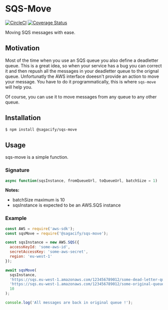 # SQS-Move

[![CircleCI](https://circleci.com/gh/Sagacify/sqs-move/tree/master.svg?style=svg)](https://circleci.com/gh/Sagacify/sqs-move/tree/master)
[![Coverage Status](https://coveralls.io/repos/github/Sagacify/sqs-move/badge.svg?branch=master)](https://coveralls.io/github/Sagacify/sqs-move?branch=master)

Moving SQS messages with ease.

## Motivation

Most of the time when you use an SQS queue you also define a deadletter queue.
This is a great idea, so when your service has a bug you can correct it and
then repush all the messages in your deadletter queue to the orignal queue.
Unfortunatly the AWS interface doeesn't provide an action to move your message.
You have to do it programmatically, this is where `sqs-move` will help you.

Of course, you can use it to move messages from any queue to any other queue.

## Installation

```sh
$ npm install @sagacify/sqs-move
```

## Usage

sqs-move is a simple function.

### Signature

```js
async function(sqsInstance, fromQueueUrl, toQueueUrl, batchSize = 1)
```

**Notes:**

- batchSize maximum is 10
- sqsInstance is expected to be an AWS.SQS instance

### Example

```js
const AWS = require('aws-sdk');
const sqsMove = require('@sagacify/sqs-move');

const sqsInstance = new AWS.SQS({
  accessKeyId: 'some-aws-id',
  secretAccessKey: 'some-aws-secret',
  region: 'eu-west-1'
});

await sqsMove(
  sqsInstance,
  'https://sqs.eu-west-1.amazonaws.com/123456789012/some-dead-letter-queue',
  'https://sqs.eu-west-1.amazonaws.com/123456789012/some-original-queue',
  10
);

console.log('All messages are back in original queue !');
```
